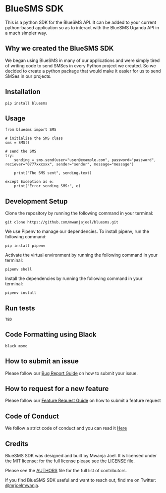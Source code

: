 
# BlueSMS SDK
This is a python SDK for the BlueSMS API. It can be added to your current python-based application so as to interact with the BlueSMS Uganda API in a much simpler way.

## Why we created the BlueSMS SDK
We began using BlueSMS in many of our applications and were simply tired of writing code to send SMSes in every Python project we created. So we decided to create a python package that would make it easier for us to send SMSes in our projects. 

## Installation
```
pip install bluesms
``` 

## Usage
```
from bluesms import SMS 

# initialise the SMS class
sms = SMS()

# send the SMS 
try: 
    sending = sms.send(user="user@example.com", password="password", reciever="0777xxxxxx", sender="sender", message="message")

    print("The SMS sent", sending.text)
    
except Exception as e:
    print("Error sending SMS:", e)
```
## Development Setup

Clone the repository by running the following command in your terminal:
```
git clone https://github.com/mwanjajoel/bluesms.git
```

We use Pipenv to manage our dependencies. To install pipenv, run the following command:
```
pip install pipenv
```

Activate the virtual environment by running the following command in your terminal:
```
pipenv shell
```

Install the dependencies by running the following command in your terminal:
```
pipenv install
```

## Run tests
```
TBD

```
## Code Formatting using Black
```
black momo
```

## How to submit an issue

Please follow our [Bug Report Guide](ISSUE_TEMPLATE/BUG_REPORT.md) on how to submit your issue. 

## How to request for a new feature 

Please follow our [Feature Request Guide](ISSUE_TEMPLATE/FEATURE_REQUEST.md) on how to submit a feature request

## Code of Conduct 
We follow a strict code of conduct and you can read it [Here](CODE_OF_CONDUCT.md)

## Credits

BlueSMS SDK was designed and built by Mwanja Joel. It is licensed under the MIT license; for the full license please see the [LICENSE](LICENSE) file. 

Please see the [AUTHORS](AUTHORS) file for the full list of contributors. 

If you find BlueSMS SDK useful and want to reach out, find me on Twitter: [@mrjoelmwanja](https://twitter.com/mrjoelmwanja).




